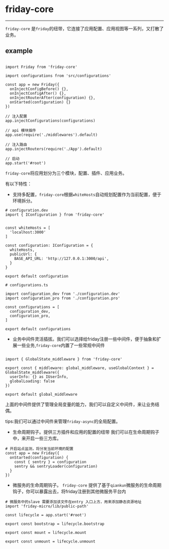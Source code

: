 

# friday-core 
--- 
`friday-core` 是`friday`的纽带，它连接了应用配置、应用视图等一系列，又打散了业务。


## example 

```

import Friday from 'friday-core'

import configurations from 'src/configurations'

const app = new Friday({
  onInjectConfigBefore() {},
  onInjectConfigAfter() {},
  onInjectRouterAfter(configuration) {},
  onStarted(configuration) {}
})

// 注入配置
app.injectConfigurations(configurations)

// api 模块插件
app.use(require('./middlewares').default)

// 注入路由
app.injectRouters(require('./App').default)

// 启动
app.start('#root')

```
`friday-core`将应用划分为三个模块，配置、插件、应用业务。

有以下特性：
- 支持多配置，`friday-core`根据`whiteHosts`自动规划配置作为当前配置，便于环境拆分。
```
# configuration.dev
import { IConfiguration } from 'friday-core'


const whiteHosts = [
  'localhost:3000'
]

const configuration: IConfiguration = {
  whiteHosts,
  publicUrl: {
	BASE_API_URL: 'http://127.0.0.1:3000/api',
  }
}

export default configuration
```

```
# configurations.ts

import configuration_dev from './configuration.dev'
import configuration_pro from './configuration.pro'

const configurations = [
  configuration_dev,
  configuration_pro,
]

export default configurations

```
- 业务中间件灵活插拔。我们可以选择给friday注册一些中间件，便于抽象和扩展一些业务,`friday-core`内置了一些常规中间件


```

import { GlobalState_middleware } from 'friday-core'

export const { middleware: global_middleware, useGlobalContext } = GlobalState_middleware({ 
  userInfo: {} as IUserInfo,
  globalLoading: false
})

export default global_middleware

```
上面的中间件提供了管理全局变量的能力，我们可以自定义中间件，来让业务结偶。

tips:我们可以通过中间件来管理`friday-async`的全局配置。

- 生命周期钩子。提供三方插件和应用的配置的纽带
我们可以在生命周期钩子中，来开启一些三方库。
```
# 开启站点监测，将分发当前环境的配置
const app = new Friday({
  onStarted(configuration) {
	const { sentry } = configuration
	sentry && sentryLoader(configuration)
  }
})
```

- 微服务的生命周期钩子。
`friday-core` 提供了基于`qiankun`微服务的生命周期钩子，你可以暴露出去，将friday注册到其他微服务平台内

```
# 微服务中的slave 需要添加该文件在entry 入口上方，用来添加静态资源地址
import 'friday-micro/lib/public-path'

const lifecycle = app.start('#root')

export const bootstrap = lifecycle.bootstrap

export const mount = lifecycle.mount

export const unmount = lifecycle.unmount

```





